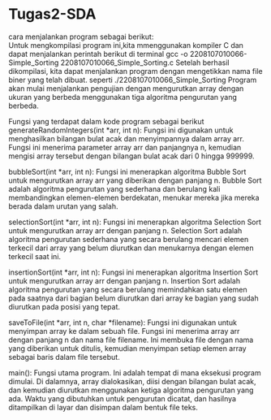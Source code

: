 # Tugas2-SDA

cara menjalankan program sebagai berikut: </br>
Untuk mengkompilasi program ini,kita mmenggunakan kompiler C dan dapat menjalankan perintah berikut di terminal
gcc -o 2208107010066-Simple_Sorting 2208107010066_Simple_Sorting.c
Setelah berhasil dikompilasi, kita dapat menjalankan program dengan mengetikkan nama file biner yang telah dibuat. seperti
./2208107010066_Simple_Sorting
Program akan mulai menjalankan pengujian dengan mengurutkan array dengan ukuran yang berbeda menggunakan tiga algoritma pengurutan yang berbeda.

Fungsi yang terdapat dalam kode program sebagai berikut
generateRandomIntegers(int *arr, int n): Fungsi ini digunakan untuk menghasilkan bilangan bulat acak dan menyimpannya dalam array arr. Fungsi ini menerima parameter array arr dan panjangnya n, kemudian mengisi array tersebut dengan bilangan bulat acak dari 0 hingga 999999.

bubbleSort(int *arr, int n): Fungsi ini menerapkan algoritma Bubble Sort untuk mengurutkan array arr yang diberikan dengan panjang n. Bubble Sort adalah algoritma pengurutan yang sederhana dan berulang kali membandingkan elemen-elemen berdekatan, menukar mereka jika mereka berada dalam urutan yang salah.

selectionSort(int *arr, int n): Fungsi ini menerapkan algoritma Selection Sort untuk mengurutkan array arr dengan panjang n. Selection Sort adalah algoritma pengurutan sederhana yang secara berulang mencari elemen terkecil dari array yang belum diurutkan dan menukarnya dengan elemen terkecil saat ini.

insertionSort(int *arr, int n): Fungsi ini menerapkan algoritma Insertion Sort untuk mengurutkan array arr dengan panjang n. Insertion Sort adalah algoritma pengurutan yang secara berulang memindahkan satu elemen pada saatnya dari bagian belum diurutkan dari array ke bagian yang sudah diurutkan pada posisi yang tepat.

saveToFile(int *arr, int n, char *filename): Fungsi ini digunakan untuk menyimpan array ke dalam sebuah file. Fungsi ini menerima array arr dengan panjang n dan nama file filename. Ini membuka file dengan nama yang diberikan untuk ditulis, kemudian menyimpan setiap elemen array sebagai baris dalam file tersebut.

main(): Fungsi utama program. Ini adalah tempat di mana eksekusi program dimulai. Di dalamnya, array dialokasikan, diisi dengan bilangan bulat acak, dan kemudian diurutkan menggunakan ketiga algoritma pengurutan yang ada. Waktu yang dibutuhkan untuk pengurutan dicatat, dan hasilnya ditampilkan di layar dan disimpan dalam bentuk file teks.
